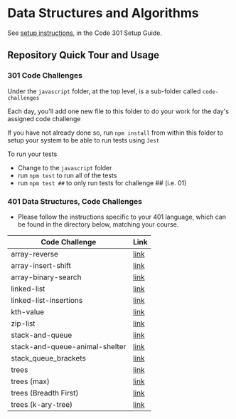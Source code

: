 # Data Structures and Algorithms

See [setup instructions](https://codefellows.github.io/setup-guide/code-301/3-code-challenges), in the Code 301 Setup Guide.

## Repository Quick Tour and Usage

### 301 Code Challenges

Under the `javascript` folder, at the top level, is a sub-folder called `code-challenges`

Each day, you'll add one new file to this folder to do your work for the day's assigned code challenge

If you have not already done so, run `npm install` from within this folder to setup your system to be able to run tests using `Jest`

To run your tests

- Change to the `javascript` folder
- run `npm test` to run all of the tests
- run `npm test ##` to only run tests for challenge ## (i.e. 01)

### 401 Data Structures, Code Challenges

- Please follow the instructions specific to your 401 language, which can be found in the directory below, matching your course.

|Code Challenge |Link|
|---------------|-----|
|array-reverse|[link](https://github.com/FaroukIbrahim-FII/data-structures-and-algorithms/blob/array-reverse/python/code_challenges/array-reverse/README.md)|
|array-insert-shift|[link](https://github.com/FaroukIbrahim-FII/data-structures-and-algorithms/blob/main/python/code_challenges/array-insert-shift/README.md)|
|array-binary-search|[link](https://github.com/FaroukIbrahim-FII/data-structures-and-algorithms/blob/array-binary-search/python/code_challenges/array-binary-search/README.md)|
|linked-list|[link](python/linked_list/README.md)|
|linked-list-insertions|[link](python/linked_list/README.md)|
|kth-value|[link](python/linked_list/README.md)|
|zip-list|[link](python/linked_list/README.md)|
|stack-and-queue|[link](python/code_challenges/stack-and-queue/README.md)|
|stack-and-queue-animal-shelter|[link](python/code_challenges/stack-and-queue-pseudo/README.md)|
|stack_queue_brackets|[link](python/code_challenges/stack_queue_brackets/README.md)|
|trees|[link](python/trees/trees/README.md)|
|trees (max)|[link](python/trees/trees/README.md)|
|trees (Breadth First)|[link](python/trees/trees/README.md)|
|trees (k-ary-tree)|[link](python/trees/trees/README.md)|
